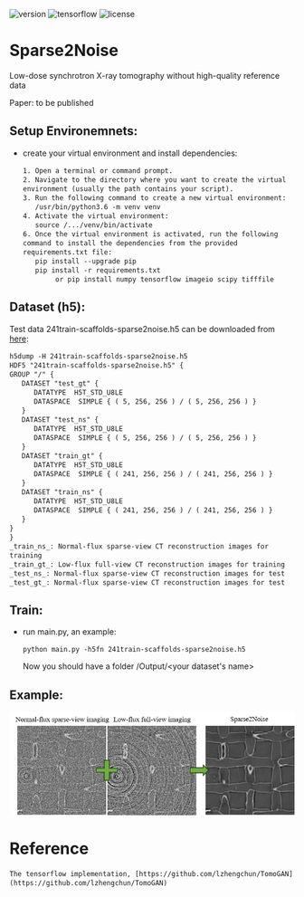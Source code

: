 ![version](https://img.shields.io/badge/Version-v1.0-blue.svg?style=plastic)
![tensorflow](https://img.shields.io/badge/TensorFlow-v2.5.0-green.svg?style=plastic)
![license](https://img.shields.io/badge/license-CC_BY--NC-red.svg?style=plastic)

# Sparse2Noise
Low-dose synchrotron X-ray tomography without high-quality reference data


Paper: to be published

## Setup Environemnets:

* create your virtual environment and install dependencies: 
  ```
  1. Open a terminal or command prompt.
  2. Navigate to the directory where you want to create the virtual environment (usually the path contains your script).
  3. Run the following command to create a new virtual environment: 
     /usr/bin/python3.6 -m venv venv
  4. Activate the virtual environment:
     source /.../venv/bin/activate
  6. Once the virtual environment is activated, run the following command to install the dependencies from the provided requirements.txt file:
     pip install --upgrade pip
     pip install -r requirements.txt
          or pip install numpy tensorflow imageio scipy tifffile
  ```
## Dataset (h5):
Test data 241train-scaffolds-sparse2noise.h5 can be downloaded from [here](https://drive.google.com/drive/folders/1sTI0Lv8VJzcGcavJ6NhfaorBv5ZLYfZj): 
  ```
  h5dump -H 241train-scaffolds-sparse2noise.h5
  HDF5 "241train-scaffolds-sparse2noise.h5" {
  GROUP "/" {
     DATASET "test_gt" {
        DATATYPE  H5T_STD_U8LE
        DATASPACE  SIMPLE { ( 5, 256, 256 ) / ( 5, 256, 256 ) }
     }
     DATASET "test_ns" {
        DATATYPE  H5T_STD_U8LE
        DATASPACE  SIMPLE { ( 5, 256, 256 ) / ( 5, 256, 256 ) }
     }
     DATASET "train_gt" {
        DATATYPE  H5T_STD_U8LE
        DATASPACE  SIMPLE { ( 241, 256, 256 ) / ( 241, 256, 256 ) }
     }
     DATASET "train_ns" {
        DATATYPE  H5T_STD_U8LE
        DATASPACE  SIMPLE { ( 241, 256, 256 ) / ( 241, 256, 256 ) }
     }
  }
  }
_train_ns_: Normal-flux sparse-view CT reconstruction images for training
_train_gt_: Low-flux full-view CT reconstruction images for training
_test_ns_: Normal-flux sparse-view CT reconstruction images for test
_test_gt_: Normal-flux sparse-view CT reconstruction images for test
  ```
## Train:

* run main.py, an example:
  ```
  python main.py -h5fn 241train-scaffolds-sparse2noise.h5
  ```
  Now you should have a folder /Output/<your dataset's name>
## Example:

![Noisy Image](repo-image/Example.png)
# Reference
    The tensorflow implementation, [https://github.com/lzhengchun/TomoGAN](https://github.com/lzhengchun/TomoGAN)

